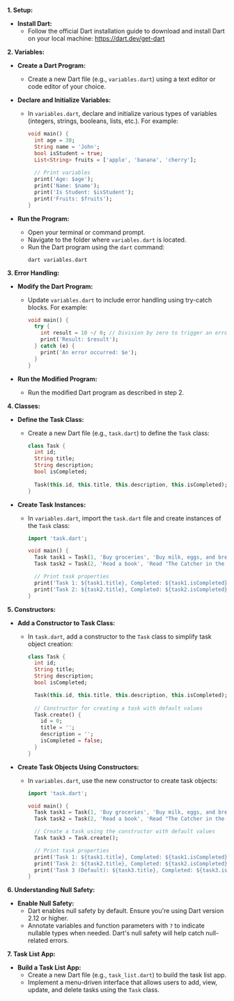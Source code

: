 **1. Setup:**

   - **Install Dart:**
     - Follow the official Dart installation guide to download and install Dart on your local machine: https://dart.dev/get-dart

**2. Variables:**

   - **Create a Dart Program:**
     - Create a new Dart file (e.g., `variables.dart`) using a text editor or code editor of your choice.

   - **Declare and Initialize Variables:**
     - In `variables.dart`, declare and initialize various types of variables (integers, strings, booleans, lists, etc.). For example:
       ```dart
       void main() {
         int age = 30;
         String name = 'John';
         bool isStudent = true;
         List<String> fruits = ['apple', 'banana', 'cherry'];
         
         // Print variables
         print('Age: $age');
         print('Name: $name');
         print('Is Student: $isStudent');
         print('Fruits: $fruits');
       }
       ```

   - **Run the Program:**
     - Open your terminal or command prompt.
     - Navigate to the folder where `variables.dart` is located.
     - Run the Dart program using the `dart` command:
       ```
       dart variables.dart
       ```

**3. Error Handling:**

   - **Modify the Dart Program:**
     - Update `variables.dart` to include error handling using try-catch blocks. For example:
       ```dart
       void main() {
         try {
           int result = 10 ~/ 0; // Division by zero to trigger an error
           print('Result: $result');
         } catch (e) {
           print('An error occurred: $e');
         }
       }
       ```

   - **Run the Modified Program:**
     - Run the modified Dart program as described in step 2.

**4. Classes:**

   - **Define the Task Class:**
     - Create a new Dart file (e.g., `task.dart`) to define the `Task` class:
       ```dart
       class Task {
         int id;
         String title;
         String description;
         bool isCompleted;
         
         Task(this.id, this.title, this.description, this.isCompleted);
       }
       ```

   - **Create Task Instances:**
     - In `variables.dart`, import the `task.dart` file and create instances of the `Task` class:
       ```dart
       import 'task.dart';

       void main() {
         Task task1 = Task(1, 'Buy groceries', 'Buy milk, eggs, and bread', false);
         Task task2 = Task(2, 'Read a book', 'Read "The Catcher in the Rye"', true);

         // Print task properties
         print('Task 1: ${task1.title}, Completed: ${task1.isCompleted}');
         print('Task 2: ${task2.title}, Completed: ${task2.isCompleted}');
       }
       ```

**5. Constructors:**

   - **Add a Constructor to Task Class:**
     - In `task.dart`, add a constructor to the `Task` class to simplify task object creation:
       ```dart
       class Task {
         int id;
         String title;
         String description;
         bool isCompleted;

         Task(this.id, this.title, this.description, this.isCompleted);
         
         // Constructor for creating a task with default values
         Task.create() {
           id = 0;
           title = '';
           description = '';
           isCompleted = false;
         }
       }
       ```

   - **Create Task Objects Using Constructors:**
     - In `variables.dart`, use the new constructor to create task objects:
       ```dart
       import 'task.dart';

       void main() {
         Task task1 = Task(1, 'Buy groceries', 'Buy milk, eggs, and bread', false);
         Task task2 = Task(2, 'Read a book', 'Read "The Catcher in the Rye"', true);

         // Create a task using the constructor with default values
         Task task3 = Task.create();

         // Print task properties
         print('Task 1: ${task1.title}, Completed: ${task1.isCompleted}');
         print('Task 2: ${task2.title}, Completed: ${task2.isCompleted}');
         print('Task 3 (Default): ${task3.title}, Completed: ${task3.isCompleted}');
       }
       ```

**6. Understanding Null Safety:**

   - **Enable Null Safety:**
     - Dart enables null safety by default. Ensure you're using Dart version 2.12 or higher.
     - Annotate variables and function parameters with `?` to indicate nullable types when needed. Dart's null safety will help catch null-related errors.

**7. Task List App:**

   - **Build a Task List App:**
     - Create a new Dart file (e.g., `task_list.dart`) to build the task list app.
     - Implement a menu-driven interface that allows users to add, view, update, and delete tasks using the `Task` class.
